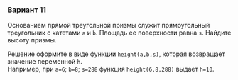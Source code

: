 ### Вариант 11

Основанием прямой треугольной призмы служит прямоугольный треугольник с катетами `a` и `b`. Площадь ее поверхности равна `s`. Найдите высоту призмы.

Решение оформите в виде функции `height(a,b,s)`, которая возвращает значение переменной `h`.  
Например, при `a=6`; `b=8`; `s=288` функция `height(6,8,288)` выдает `h=10`.
